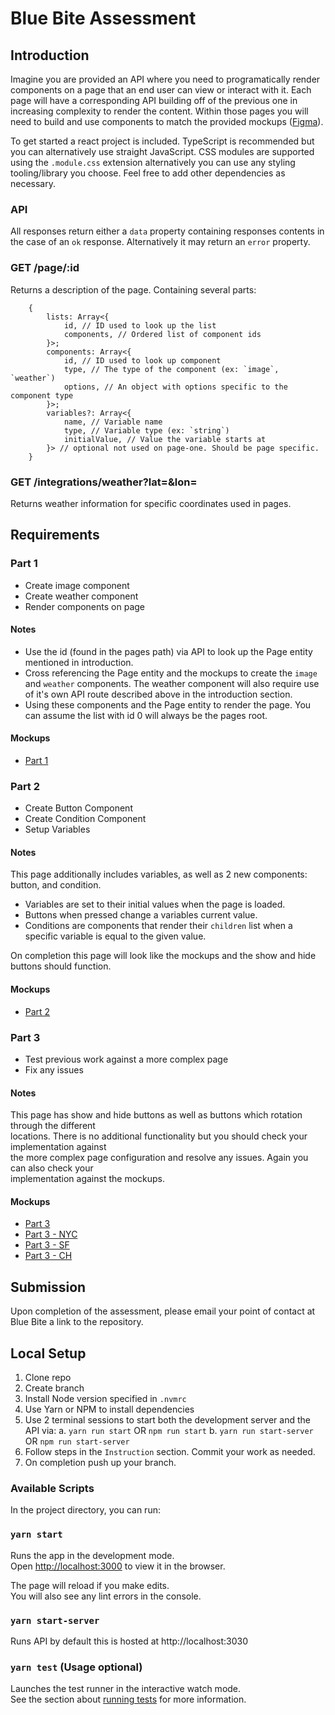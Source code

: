 # Blue Bite Assessment

## Introduction

Imagine you are provided an API where you need to programatically render components on a page that an end user can view or interact with it. Each page will have a corresponding API building off of the previous one in increasing complexity to render the content. Within those pages you will need to build and use components to match the provided mockups ([Figma](https://www.figma.com/proto/9NtrKC7KAudIqARPU4OzfL/Front-End-Assessment?page-id=0%3A1&node-id=40%3A16&viewport=241%2C48%2C0.73&scaling=scale-down&starting-point-node-id=40%3A16&show-proto-sidebar=1)).

To get started a react project is included. TypeScript is recommended but you can alternatively use straight JavaScript. CSS modules are supported using the `.module.css` extension alternatively you can use any styling tooling/library you choose. Feel free to add other dependencies as
necessary.

### API

All responses return either a `data` property containing responses contents in the case of an `ok` response. Alternatively it may return an `error` property.

### GET /page/:id

Returns a description of the page. Containing several parts:

```
    {
        lists: Array<{
            id, // ID used to look up the list
            components, // Ordered list of component ids
        }>;
        components: Array<{
            id, // ID used to look up component
            type, // The type of the component (ex: `image`, `weather`)
            options, // An object with options specific to the component type
        }>;
        variables?: Array<{
            name, // Variable name
            type, // Variable type (ex: `string`)
            initialValue, // Value the variable starts at
        }> // optional not used on page-one. Should be page specific.
    }
```

### GET /integrations/weather?lat=<lat>&lon=<lon>

Returns weather information for specific coordinates used in pages.

## Requirements

### Part 1
* Create image component
* Create weather component
* Render components on page

#### Notes
* Use the id (found in the pages path) via API to look up the Page entity mentioned in introduction.
* Cross referencing the Page entity and the mockups to create the `image` and `weather` components. The weather component will also require use of it's own API route described above in the introduction section.
* Using these components and the Page entity to render the page. You can assume the list with id 0 will always be the pages root.

#### Mockups
* [Part 1](https://app.zeplin.io/project/610d6d9d1936aa12f64a3a22/screen/612d1250e46281108433cf51)

### Part 2
* Create Button Component
* Create Condition Component
* Setup Variables

#### Notes
This page additionally includes variables, as well as 2 new components: button, and condition.

* Variables are set to their initial values when the page is loaded.
* Buttons when pressed change a variables current value.
* Conditions are components that render their `children` list when a specific variable is equal to the given value.

On completion this page will look like the mockups and the show and hide buttons should function.

#### Mockups
* [Part 2](https://app.zeplin.io/project/610d6d9d1936aa12f64a3a22/screen/612d1250a7910b16428c423f)

### Part 3
* Test previous work against a more complex page
* Fix any issues


#### Notes

This page has show and hide buttons as well as buttons which rotation through the different \
locations. There is no additional functionality but you should check your implementation against \
the more complex page configuration and resolve any issues. Again you can also check your \
implementation against the mockups.

#### Mockups
* [Part 3](https://app.zeplin.io/project/610d6d9d1936aa12f64a3a22/screen/612d1250690879161563f338)
* [Part 3 - NYC](https://app.zeplin.io/project/610d6d9d1936aa12f64a3a22/screen/612d125010adfb126b0a2b3a)
* [Part 3 - SF](https://app.zeplin.io/project/610d6d9d1936aa12f64a3a22/screen/612d12505c510a15d11d2359)
* [Part 3 - CH](https://app.zeplin.io/project/610d6d9d1936aa12f64a3a22/screen/612d125043099410f15afeb8)


## Submission
Upon completion of the assessment, please email your point of contact at Blue Bite a link to the repository.


## Local Setup

1. Clone repo
2. Create branch
3. Install Node version specified in `.nvmrc`
4. Use Yarn or NPM to install dependencies
5. Use 2 terminal sessions to start both the development server and the API via:
    a. `yarn run start` OR `npm run start`
    b. `yarn run start-server` OR `npm run start-server`
6. Follow steps in the `Instruction` section. Commit your work as needed.
7. On completion push up your branch.

### Available Scripts

In the project directory, you can run:

### `yarn start`

Runs the app in the development mode.\
Open [http://localhost:3000](http://localhost:3000) to view it in the browser.

The page will reload if you make edits.\
You will also see any lint errors in the console.

### `yarn start-server`

Runs API by default this is hosted at http://localhost:3030

### `yarn test` (Usage optional)

Launches the test runner in the interactive watch mode.\
See the section about [running tests](https://facebook.github.io/create-react-app/docs/running-tests) for more information.

